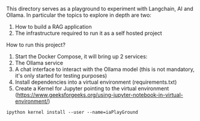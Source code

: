 This directory serves as a playground to experiment with Langchain, AI and Ollama. In particular the topics to explore in depth are two:
1. How to build a RAG application
2. The infrastructure required to run it as a self hosted project

How to run this project?

1. Start the Docker Compose, it will bring up 2 services:
  1. The Ollama service
  1. A chat interface to interact with the Ollama model (this is not mandatory, it's only started for testing purposes)
1. Install dependencies into a virtual environment (requirements.txt)
1. Create a Kernel for Jupyter pointing to the virtual environment (https://www.geeksforgeeks.org/using-jupyter-notebook-in-virtual-environment/)

```
ipython kernel install --user --name=iaPlayGround
```